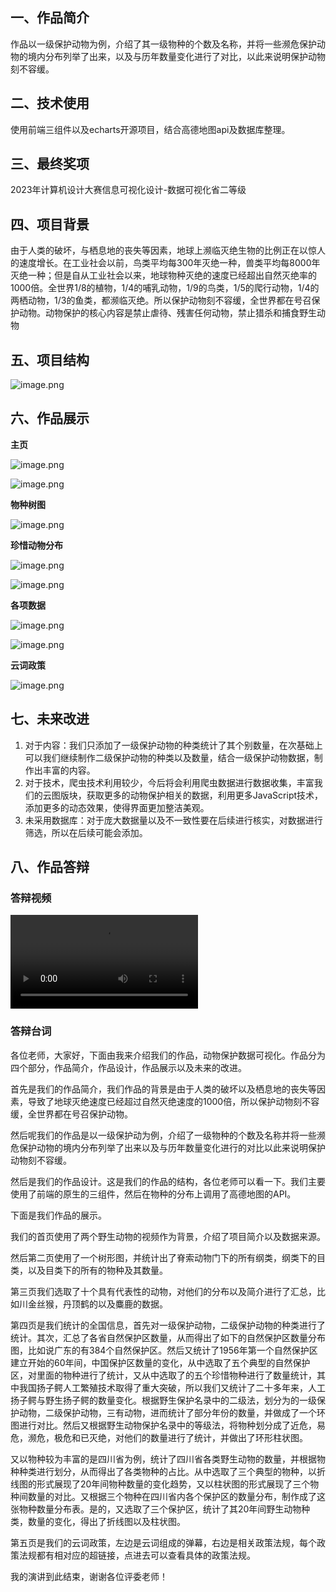 
## 一、作品简介

作品以一级保护动物为例，介绍了其一级物种的个数及名称，并将一些濒危保护动物的境内分布列举了出来，以及与历年数量变化进行了对比，以此来说明保护动物刻不容缓。

## 二、技术使用

使用前端三组件以及echarts开源项目，结合高德地图api及数据库整理。

## 三、最终奖项

2023年计算机设计大赛信息可视化设计-数据可视化省二等级

## 四、项目背景

由于人类的破坏，与栖息地的丧失等因素，地球上濒临灭绝生物的比例正在以惊人的速度增长。在工业社会以前，鸟类平均每300年灭绝一种，兽类平均每8000年灭绝一种；但是自从工业社会以来，地球物种灭绝的速度已经超出自然灭绝率的1000倍。全世界1/8的植物，1/4的哺乳动物，1/9的鸟类，1/5的爬行动物，1/4的两栖动物，1/3的鱼类，都濒临灭绝。所以保护动物刻不容缓，全世界都在号召保护动物。动物保护的核心内容是禁止虐待、残害任何动物，禁止猎杀和捕食野生动物

## 五、项目结构

![image.png](https://djm-1317856319.cos.ap-shanghai.myqcloud.com/djm-1317856319/image.png)

## 六、作品展示

**主页**

![image.png](https://djm-1317856319.cos.ap-shanghai.myqcloud.com/djm-1317856319/20230816150455.png)

![image.png](https://djm-1317856319.cos.ap-shanghai.myqcloud.com/djm-1317856319/20230816150537.png)

**物种树图**

![image.png](https://djm-1317856319.cos.ap-shanghai.myqcloud.com/djm-1317856319/20230816150609.png)

**珍惜动物分布**

![image.png](https://djm-1317856319.cos.ap-shanghai.myqcloud.com/djm-1317856319/20230816150737.png)

![image.png](https://djm-1317856319.cos.ap-shanghai.myqcloud.com/djm-1317856319/20230816150821.png)

**各项数据**

![image.png](https://djm-1317856319.cos.ap-shanghai.myqcloud.com/djm-1317856319/20230816151005.png)

![image.png](https://djm-1317856319.cos.ap-shanghai.myqcloud.com/djm-1317856319/20230816151023.png)

**云词政策**

![image.png](https://djm-1317856319.cos.ap-shanghai.myqcloud.com/djm-1317856319/20230816151054.png)

## 七、未来改进

1. 对于内容：我们只添加了一级保护动物的种类统计了其个别数量，在次基础上可以我们继续制作二级保护动物的种类以及数量，结合一级保护动物数据，制作出丰富的内容。
2. 对于技术，爬虫技术利用较少，今后将会利用爬虫数据进行数据收集，丰富我们的云图版块，获取更多的动物保护相关的数据，利用更多JavaScript技术，添加更多的动态效果，使得界面更加整洁美观。
3. 未采用数据库：对于庞大数据量以及不一致性要在后续进行核实，对数据进行筛选，所以在后续可能会添加。


## 八、作品答辩

### 答辩视频

<video src="video.mp4" controls title="Title"></video>

### 答辩台词

各位老师，大家好，下面由我来介绍我们的作品，动物保护数据可视化。作品分为四个部分，作品简介，作品设计，作品展示以及未来的改进。

首先是我们的作品简介，我们作品的背景是由于人类的破坏以及栖息地的丧失等因素，导致了地球灭绝速度已经超过自然灭绝速度的1000倍，所以保护动物刻不容缓，全世界都在号召保护动物。

然后呢我们的作品是以一级保护动为例，介绍了一级物种的个数及名称并将一些濒危保护动物的境内分布列举了出来以及与历年数量变化进行的对比以此来说明保护动物刻不容缓。

然后是我们的作品设计。这是我们的作品的结构，各位老师可以看一下。我们主要使用了前端的原生的三组件，然后在物种的分布上调用了高德地图的API。

下面是我们作品的展示。

我们的首页使用了两个野生动物的视频作为背景，介绍了项目简介以及数据来源。

然后第二页使用了一个树形图，并统计出了脊索动物门下的所有纲类，纲类下的目类，以及目类下的所有的物种及其数量。

第三页我们选取了十个具有代表性的动物，对他们的分布以及简介进行了汇总，比如川金丝猴，丹顶鹤的以及麋鹿的数据。

第四页是我们统计的全国信息，首先对一级保护动物，二级保护动物的种类进行了统计。其次，汇总了各省自然保护区数量，从而得出了如下的自然保护区数量分布图，比如说广东的有384个自然保护区。然后又统计了1956年第一个自然保护区建立开始的60年间，中国保护区数量的变化，从中选取了五个典型的自然保护区，对里面的物种进行了统计，又从中选取了的五个珍惜物种进行了数量统计，其中我国扬子鳄人工繁殖技术取得了重大突破，所以我们又统计了二十多年来，人工扬子鳄与野生扬子鳄的数量变化。根据野生保护名录中的二级法，划分为的一级保护动物，二级保护动物，三有动物，进而统计了部分年份的数量，并做成了一个环图进行对比。然后又根据野生动物保护名录中的等级法，将物种划分成了近危，易危，濒危，极危和已灭绝，对他们的数量进行了统计，并做出了环形柱状图。

又以物种较为丰富的是四川省为例，统计了四川省各类野生动物的数量，并根据物种种类进行划分，从而得出了各类物种的占比。从中选取了三个典型的物种，以折线图的形式展现了20年间物种数量的变化趋势，又以柱状图的形式展现了三个物种间数量的对比。又根据三个物种在四川省内各个保护区的数量分布，制作成了这张物种数量分布表。是的，又选取了三个保护区，统计了其20年间野生动物种类，数量的变化，得出了折线图以及柱状图。

第五页是我们的云词政策，左边是云词组成的弹幕，右边是相关政策法规，每个政策法规都有相对应的超链接，点进去可以查看具体的政策法规。

我的演讲到此结束，谢谢各位评委老师！